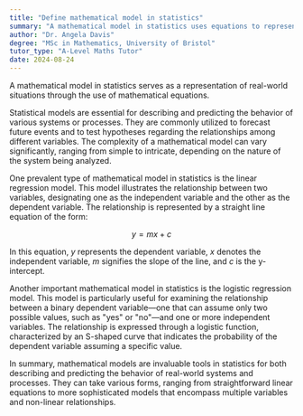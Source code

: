 ```yaml
---
title: "Define mathematical model in statistics"
summary: "A mathematical model in statistics uses equations to represent real-world situations, helping to analyze and understand complex data and phenomena."
author: "Dr. Angela Davis"
degree: "MSc in Mathematics, University of Bristol"
tutor_type: "A-Level Maths Tutor"
date: 2024-08-24
---
```


A mathematical model in statistics serves as a representation of real-world situations through the use of mathematical equations.

Statistical models are essential for describing and predicting the behavior of various systems or processes. They are commonly utilized to forecast future events and to test hypotheses regarding the relationships among different variables. The complexity of a mathematical model can vary significantly, ranging from simple to intricate, depending on the nature of the system being analyzed.

One prevalent type of mathematical model in statistics is the linear regression model. This model illustrates the relationship between two variables, designating one as the independent variable and the other as the dependent variable. The relationship is represented by a straight line equation of the form:

$$
y = mx + c
$$

In this equation, $y$ represents the dependent variable, $x$ denotes the independent variable, $m$ signifies the slope of the line, and $c$ is the y-intercept.

Another important mathematical model in statistics is the logistic regression model. This model is particularly useful for examining the relationship between a binary dependent variable—one that can assume only two possible values, such as "yes" or "no"—and one or more independent variables. The relationship is expressed through a logistic function, characterized by an S-shaped curve that indicates the probability of the dependent variable assuming a specific value.

In summary, mathematical models are invaluable tools in statistics for both describing and predicting the behavior of real-world systems and processes. They can take various forms, ranging from straightforward linear equations to more sophisticated models that encompass multiple variables and non-linear relationships.
    